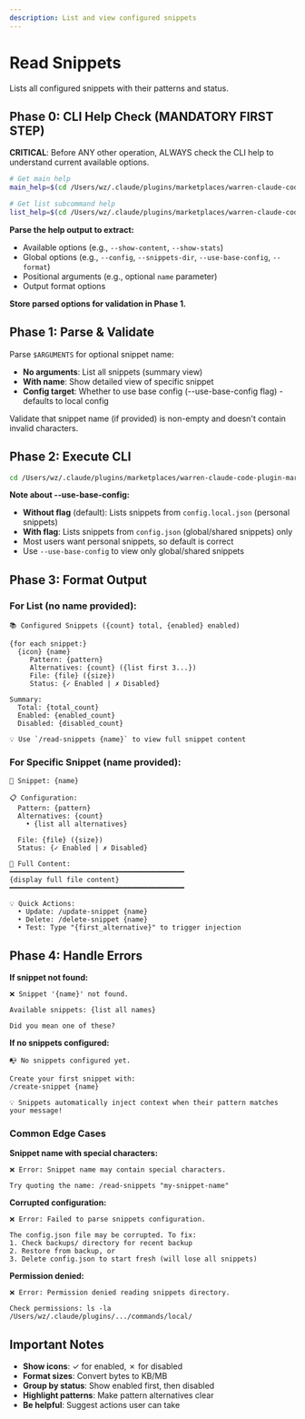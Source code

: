 ```yaml
---
description: List and view configured snippets
---
```


# Read Snippets

Lists all configured snippets with their patterns and status.

## Phase 0: CLI Help Check (**MANDATORY FIRST STEP**)

**CRITICAL**: Before ANY other operation, ALWAYS check the CLI help to understand current available options.

```bash
# Get main help
main_help=$(cd /Users/wz/.claude/plugins/marketplaces/warren-claude-code-plugin-marketplace/claude-code-snippets-plugin/scripts && python3 snippets_cli.py --help 2>&1)

# Get list subcommand help
list_help=$(cd /Users/wz/.claude/plugins/marketplaces/warren-claude-code-plugin-marketplace/claude-code-snippets-plugin/scripts && python3 snippets_cli.py list --help 2>&1)
```

**Parse the help output to extract:**
- Available options (e.g., `--show-content`, `--show-stats`)
- Global options (e.g., `--config`, `--snippets-dir`, `--use-base-config`, `--format`)
- Positional arguments (e.g., optional `name` parameter)
- Output format options

**Store parsed options for validation in Phase 1.**

## Phase 1: Parse & Validate

Parse `$ARGUMENTS` for optional snippet name:
- **No arguments**: List all snippets (summary view)
- **With name**: Show detailed view of specific snippet
- **Config target**: Whether to use base config (--use-base-config flag) - defaults to local config

Validate that snippet name (if provided) is non-empty and doesn't contain invalid characters.

## Phase 2: Execute CLI

```bash
cd /Users/wz/.claude/plugins/marketplaces/warren-claude-code-plugin-marketplace/claude-code-snippets-plugin/scripts && python3 snippets_cli.py ${use_base_config:+--use-base-config} list ${name:+$name} --snippets-dir ../commands/local 2>&1
```

**Note about --use-base-config:**
- **Without flag** (default): Lists snippets from `config.local.json` (personal snippets)
- **With flag**: Lists snippets from `config.json` (global/shared snippets) only
- Most users want personal snippets, so default is correct
- Use `--use-base-config` to view only global/shared snippets

## Phase 3: Format Output

### For List (no name provided):

```
📚 Configured Snippets ({count} total, {enabled} enabled)

{for each snippet:}
  {icon} {name}
     Pattern: {pattern}
     Alternatives: {count} ({list first 3...})
     File: {file} ({size})
     Status: {✓ Enabled | ✗ Disabled}

Summary:
  Total: {total_count}
  Enabled: {enabled_count}
  Disabled: {disabled_count}

💡 Use `/read-snippets {name}` to view full snippet content
```

### For Specific Snippet (name provided):

```
📄 Snippet: {name}

📋 Configuration:
  Pattern: {pattern}
  Alternatives: {count}
    • {list all alternatives}

  File: {file} ({size})
  Status: {✓ Enabled | ✗ Disabled}

📝 Full Content:
━━━━━━━━━━━━━━━━━━━━━━━━━━━━━━━━━━━━━━━━━━━
{display full file content}
━━━━━━━━━━━━━━━━━━━━━━━━━━━━━━━━━━━━━━━━━━━

💡 Quick Actions:
  • Update: /update-snippet {name}
  • Delete: /delete-snippet {name}
  • Test: Type "{first_alternative}" to trigger injection
```

## Phase 4: Handle Errors

**If snippet not found:**
```
❌ Snippet '{name}' not found.

Available snippets: {list all names}

Did you mean one of these?
```

**If no snippets configured:**
```
📭 No snippets configured yet.

Create your first snippet with:
/create-snippet {name}

💡 Snippets automatically inject context when their pattern matches your message!
```

### Common Edge Cases

**Snippet name with special characters:**
```
❌ Error: Snippet name may contain special characters.

Try quoting the name: /read-snippets "my-snippet-name"
```

**Corrupted configuration:**
```
❌ Error: Failed to parse snippets configuration.

The config.json file may be corrupted. To fix:
1. Check backups/ directory for recent backup
2. Restore from backup, or
3. Delete config.json to start fresh (will lose all snippets)
```

**Permission denied:**
```
❌ Error: Permission denied reading snippets directory.

Check permissions: ls -la /Users/wz/.claude/plugins/.../commands/local/
```

## Important Notes

- **Show icons**: ✓ for enabled, ✗ for disabled
- **Format sizes**: Convert bytes to KB/MB
- **Group by status**: Show enabled first, then disabled
- **Highlight patterns**: Make pattern alternatives clear
- **Be helpful**: Suggest actions user can take
